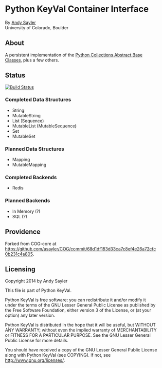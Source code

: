 Python KeyVal Container Interface
================================

By [Andy Sayler](https://www.andysayler.com)  
University of Colorado, Boulder

About
-----

A persistent implementation of the [Python Collections Abstract Base
Classes](https://docs.python.org/2/library/collections.html#collections-abstract-base-classes),
plus a few others.

Status
------

[![Build Status](https://drone.io/github.com/asayler/keyval-python/status.png)](https://drone.io/github.com/asayler/keyval-python/latest)

### Completed Data Structures ###
+ String
+ MutableString
+ List (Sequence)
+ MutableList (MutableSequence)
+ Set
+ MutableSet

### Planned Data Structures ###
+ Mapping
+ MutableMapping

### Completed Backends ###
+ Redis

### Planned Backends ###
+ In Memory (?)
+ SQL (?)

Providence
----------

Forked from COG-core at
https://github.com/asayler/COG/commit/68d1df183d33ca7c8ef4e26a72cfc0b231c4a805.

Licensing
---------

Copyright 2014 by Andy Sayler

This file is part of Python KeyVal.

Python KeyVal is free software: you can redistribute it and/or modify
it under the terms of the GNU Lesser General Public License as
published by the Free Software Foundation, either version 3 of the
License, or (at your option) any later version.

Python KeyVal is distributed in the hope that it will be useful, but
WITHOUT ANY WARRANTY; without even the implied warranty of
MERCHANTABILITY or FITNESS FOR A PARTICULAR PURPOSE.  See the GNU
Lesser General Public License for more details.

You should have received a copy of the GNU Lesser General Public
License along with Python KeyVal (see COPYING).  If not, see
http://www.gnu.org/licenses/.
